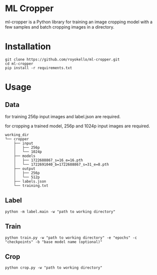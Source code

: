 # ML Cropper
ml-cropper is a Python library for training an image cropping model with a few samples and batch cropping images in a directory.

# Installation
```
git clone https://github.com/royokello/ml-cropper.git
cd ml-cropper
pip install -r requirements.txt
```

# Usage

## Data

for training 256p input images and label.json are required.

for cropping a trained model, 256p and 1024p input images are required.

```
working_dir
└── cropper
    ├── input
    │   ├── 256p
    │   └── 1024p
    ├── models
    │   ├── 1722688867_s=16_e=16.pth
    │   └── 1722691040_b=1722688867_s=31_e=8.pth
    ├── output
    │   ├── 256p
    │   └── 512p
    ├── labels.json
    └── training.txt

```

## Label

`python -m label.main -w "path to working directory"`

## Train

`python train.py -w "path to working directory" -e "epochs" -c "checkpoints" -b "base model name (optional)"`

## Crop

`python crop.py -w "path to working directory"`
